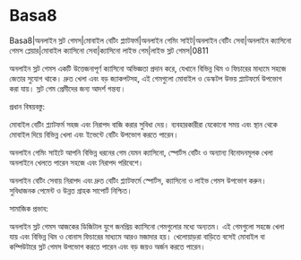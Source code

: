# Basa8

Basa8|অনলাইন স্লট গেমস|মোবাইল বেটিং প্ল্যাটফর্ম|অনলাইন গেমিং সাইট|অনলাইন বেটিং সেবা|অনলাইন ক্যাসিনো গেমস প্লেয়ার|মোবাইল ক্যাসিনো সেবা|ক্যাসিনো লাইভ গেম|লাইভ স্লট গেমস|0811

অনলাইন স্লট গেমস একটি উত্তেজনাপূর্ণ ক্যাসিনো অভিজ্ঞতা প্রদান করে, যেখানে বিভিন্ন থিম ও ফিচারের মাধ্যমে সহজে জেতার সুযোগ থাকে। দ্রুত খেলা এবং বড় জ্যাকপটসহ, এই গেমগুলো মোবাইল ও ডেস্কটপ উভয় প্ল্যাটফর্মে উপভোগ করা যায়। স্লট গেম প্রেমীদের জন্য আদর্শ গন্তব্য।

প্রধান বিষয়বস্তু:

মোবাইল বেটিং প্ল্যাটফর্ম সহজ এবং নিরাপদ বাজি করার সুবিধা দেয়। ব্যবহারকারীরা যেকোনো সময় এবং স্থান থেকে মোবাইল দিয়ে বিভিন্ন খেলা এবং ইভেন্টে বেটিং উপভোগ করতে পারেন।

অনলাইন গেমিং সাইটে আপনি বিভিন্ন ধরনের গেম যেমন ক্যাসিনো, স্পোর্টস বেটিং ও অন্যান্য বিনোদনমূলক খেলা অনলাইনে খেলতে পারেন সহজে এবং নিরাপদ পরিবেশে।

অনলাইন বেটিং সেবায় নিরাপদ এবং দ্রুত বেটিং প্ল্যাটফর্মে স্পোর্টস, ক্যাসিনো ও লাইভ গেমস উপভোগ করুন। সুবিধাজনক পেমেন্ট ও উন্নত গ্রাহক সাপোর্ট নিশ্চিত।

সামাজিক প্রভাব:

অনলাইন স্লট গেমস আজকের ডিজিটাল যুগে জনপ্রিয় ক্যাসিনো গেমগুলোর মধ্যে অন্যতম। এই গেমগুলো সহজে খেলা যায় এবং বিভিন্ন থিম ও বোনাস ফিচারের মাধ্যমে আরও মজাদার হয়। খেলোয়াড়রা বাড়িতে বসেই মোবাইল বা কম্পিউটারে স্লট গেমস উপভোগ করতে পারেন এবং বড় জয়ও অর্জন করতে পারেন।
